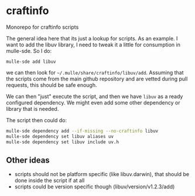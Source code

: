 # craftinfo

Monorepo for craftinfo scripts

The general idea here that its just a lookup for scripts.
As an example. I want to add the libuv library, I need to tweak it a little for consumption in mulle-sde.
So I do:

`mulle-sde add libuv`

we can then look for `~/.mulle/share/craftinfo/libuv/add`. 
Assuming that the scripts come from the main github repository and are vetted during pull requests,
this should be safe enough.

We can then "just" execute the script, and then we have `libuv` as a ready configured dependency.
We might even add some other dependency or library that is needed.

The script then could do:

``` bash
mulle-sde dependency add --if-missing --no-craftinfo libuv
mulle-sde dependency set libuv aliases uv
mulle-sde dependency set libuv include uv.h
```

## Other ideas

* scripts should not be platform specific (like libuv.darwin), that should be done inside the script if at all
* scripts could be version specific though  (libuv/version/v1.2.3/add)
  

